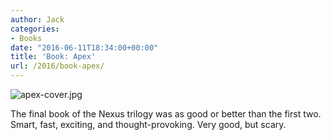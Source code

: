 ```yaml
---
author: Jack
categories:
- Books
date: "2016-06-11T18:34:00+00:00"
title: 'Book: Apex'
url: /2016/book-apex/
---
```


<div class="figure">
  <img src="/img/2016/06/apex-cover.jpg" alt="apex-cover.jpg" /> </p> </p>
</div>

The final book of the Nexus trilogy was as good or better than the first two. Smart, fast, exciting, and thought-provoking. Very good, but scary.